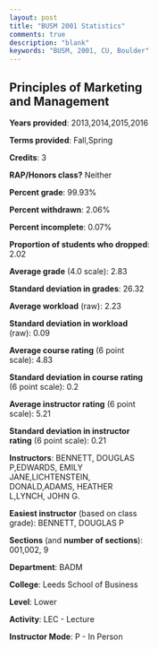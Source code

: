 ```yaml
---
layout: post
title: "BUSM 2001 Statistics"
comments: true
description: "blank"
keywords: "BUSM, 2001, CU, Boulder"
--- 
```

<head>
<script src="https://ajax.googleapis.com/ajax/libs/jquery/2.1.3/jquery.min.js"></script>
<script src="https://dl.dropboxusercontent.com/s/pc42nxpaw1ea4o9/highcharts.js?dl=0"></script>
<!-- <script src="../assets/js/highcharts.js"></script> -->
<style type="text/css">@font-face {
	font-family: "Bebas Neue";
	src: url(https://www.filehosting.org/file/details/544349/BebasNeue%20Regular.otf) format("opentype");
	}
	h1.Bebas { 
		font-family: "Bebas Neue", Verdana, Tahoma;
	}
</style>
</head>
<body>
	<div id="container" style="float: right; width: 45%; height: 88%; margin-left: 2.5%; margin-right: 2.5%;"></div>
	<script language="JavaScript">
		$(document).ready(function() {
		var chart = {type: 'column'};
		var title = {text: 'Grade Distribution'};
		var xAxis = {categories: ['A','B','C','D','F'],crosshair: true};
		var yAxis = {min: 0,title: {text: 'Percentage'}};
		var tooltip = {headerFormat: '<center><b><span style="font-size:20px">{point.key}</span></b></center>',
		               pointFormat: '<td style="padding:0"><b>{point.y:.1f}%</b></td>',
		               footerFormat: '</table>',shared: true,useHTML: true};
		var plotOptions = {column: {pointPadding: 0.0,borderWidth: 0}};  
		var credits = {enabled: false};var series= [{name: 'Percent',data: [23.15,43.54,26.74,5.65,0.92,]}];
		var json = {};
		json.chart = chart;
		json.title = title;
		json.tooltip = tooltip;
		json.xAxis = xAxis;
		json.yAxis = yAxis;  
		json.series = series;
		json.plotOptions = plotOptions;  
		json.credits = credits;
		$('#container').highcharts(json);
	});
	</script>
</body>
			   
## Principles of Marketing and Management

**Years provided**: 2013,2014,2015,2016

**Terms provided**: Fall,Spring

**Credits**: 3

**RAP/Honors class?** Neither

**Percent grade**: 99.93%

**Percent withdrawn**: 2.06%

**Percent incomplete**: 0.07%

**Proportion of students who dropped**: 2.02

**Average grade** (4.0 scale): 2.83

**Standard deviation in grades**: 26.32

**Average workload** (raw): 2.23

**Standard deviation in workload** (raw): 0.09

**Average course rating** (6 point scale): 4.83

**Standard deviation in course rating** (6 point scale): 0.2

**Average instructor rating** (6 point scale): 5.21

**Standard deviation in instructor rating** (6 point scale): 0.21

**Instructors**: BENNETT, DOUGLAS P,EDWARDS, EMILY JANE,LICHTENSTEIN, DONALD,ADAMS, HEATHER L,LYNCH, JOHN G.

**Easiest instructor** (based on class grade): BENNETT, DOUGLAS P

**Sections** (and **number of sections**): 001,002, 9

**Department**: BADM

**College**: Leeds School of Business

**Level**: Lower

**Activity**: LEC - Lecture

**Instructor Mode**: P  - In Person